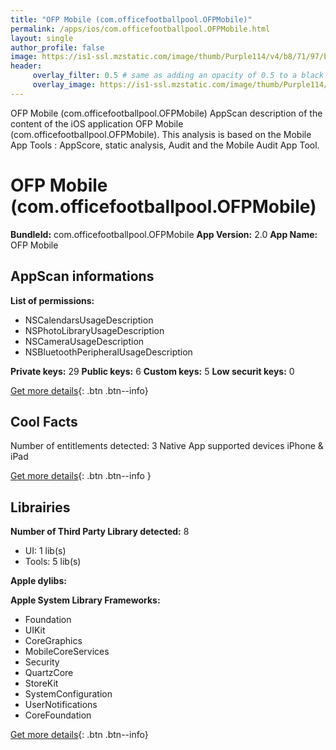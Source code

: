 ```yaml
---
title: "OFP Mobile (com.officefootballpool.OFPMobile)"
permalink: /apps/ios/com.officefootballpool.OFPMobile.html
layout: single
author_profile: false
image: https://is1-ssl.mzstatic.com/image/thumb/Purple114/v4/b8/71/97/b8719711-5bba-810f-29d1-a6613e7b7d5e/AppIcon-1x_U007emarketing-0-10-0-0-85-220.png/512x512bb.jpg
header: 
     overlay_filter: 0.5 # same as adding an opacity of 0.5 to a black background
     overlay_image: https://is1-ssl.mzstatic.com/image/thumb/Purple114/v4/b8/71/97/b8719711-5bba-810f-29d1-a6613e7b7d5e/AppIcon-1x_U007emarketing-0-10-0-0-85-220.png/512x512bb.jpg
---
```

OFP Mobile (com.officefootballpool.OFPMobile) AppScan description of the content of the iOS application OFP Mobile (com.officefootballpool.OFPMobile). This analysis is based on the Mobile App Tools : AppScore, static analysis, Audit and the Mobile Audit App Tool.

# OFP Mobile (com.officefootballpool.OFPMobile)

**BundleId:** com.officefootballpool.OFPMobile
**App Version:** 2.0
**App Name:** OFP Mobile


## AppScan informations 

**List of permissions:** 
- NSCalendarsUsageDescription
- NSPhotoLibraryUsageDescription
- NSCameraUsageDescription
- NSBluetoothPeripheralUsageDescription
  
  
**Private keys:** 29
**Public keys:** 6
**Custom keys:** 5
**Low securit keys:** 0
  
[Get more details](/pricing.html){: .btn .btn--info}

## Cool Facts

Number of entitlements detected: 3
Native App
supported devices iPhone & iPad
  
[Get more details](/pricing.html){: .btn .btn--info }

## Librairies 
**Number of Third Party Library detected:** 8
- UI: 1 lib(s)
- Tools: 5 lib(s)


**Apple dylibs:**


**Apple System Library Frameworks:**
- Foundation
- UIKit
- CoreGraphics
- MobileCoreServices
- Security
- QuartzCore
- StoreKit
- SystemConfiguration
- UserNotifications
- CoreFoundation


  
[Get more details](/pricing.html){: .btn .btn--info}


